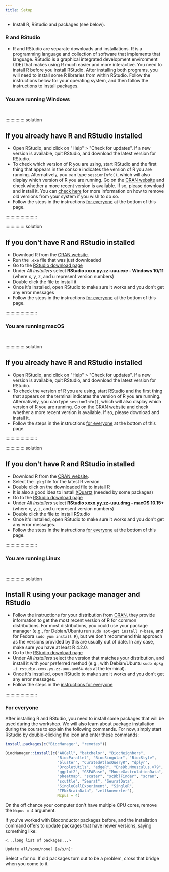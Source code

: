 ```yaml
---
title: Setup
---
```


- Install R, RStudio and packages (see below).

### R and RStudio

- R and RStudio are separate downloads and installations. R is a programming language and collection of software that implements that language. RStudio is a graphical integrated development environment
(IDE) that makes using R much easier and more interactive. You need to install R
before you install RStudio. After installing both programs, you will need to
install some R libraries from within RStudio. Follow the instructions below for
your operating system, and then follow the instructions to install packages.

### You are running Windows

<br>

:::::::::::::::  solution

## If you already have R and RStudio installed

- Open RStudio, and click on "Help" > "Check for updates". If a new version is
  available, quit RStudio, and download the latest version for RStudio.
- To check which version of R you are using, start RStudio and the first thing
  that appears in the console indicates the version of R you are
  running. Alternatively, you can type `sessionInfo()`, which will also display
  which version of R you are running. Go on
  the [CRAN website](https://cran.r-project.org/bin/windows/base/) and check
  whether a more recent version is available. If so, please download and install
  it. You can [check here](https://cran.r-project.org/bin/windows/base/rw-FAQ.html#How-do-I-UNinstall-R_003f) for
  more information on how to remove old versions from your system if you wish to do so.
- Follow the steps in the instructions [for everyone](#for-everyone) at the
  bottom of this page.


:::::::::::::::::::::::::

:::::::::::::::  solution

## If you don't have R and RStudio installed

- Download R from
  the [CRAN website](https://cran.r-project.org/bin/windows/base/release.htm).
- Run the `.exe` file that was just downloaded
- Go to the [RStudio download page](https://www.rstudio.com/products/rstudio/download/#download)
- Under *All Installers* select **RStudio xxxx.yy.zz-uuu.exe - Windows 10/11** (where x, y, z, and u represent version numbers)
- Double click the file to install it
- Once it's installed, open RStudio to make sure it works and you don't get any
  error messages
- Follow the steps in the instructions [for everyone](#for-everyone) at the
  bottom of this page.

:::::::::::::::::::::::::

### You are running macOS

<br>

:::::::::::::::  solution

## If you already have R and RStudio installed

- Open RStudio, and click on "Help" > "Check for updates". If a new version is
  available, quit RStudio, and download the latest version for RStudio.
- To check the version of R you are using, start RStudio and the first thing
  that appears on the terminal indicates the version of R you are running. Alternatively, you can type `sessionInfo()`, which will
  also display which version of R you are running. Go on
  the [CRAN website](https://cran.r-project.org/bin/macosx/) and check
  whether a more recent version is available. If so, please download and install
  it.
- Follow the steps in the instructions [for everyone](#for-everyone) at the
  bottom of this page.


:::::::::::::::::::::::::

:::::::::::::::  solution

## If you don't have R and RStudio installed

- Download R from
  the [CRAN website](https://cran.r-project.org/bin/macosx/).
- Select the `.pkg` file for the latest R version
- Double click on the downloaded file to install R
- It is also a good idea to install [XQuartz](https://www.xquartz.org/) (needed
  by some packages)
- Go to the [RStudio download page](https://www.rstudio.com/products/rstudio/download/#download)
- Under *All Installers* select **RStudio xxxx.yy.zz-uuu.dmg - macOS 10.15+** (where x, y, z, and u represent version numbers)
- Double click the file to install RStudio
- Once it's installed, open RStudio to make sure it works and you don't get any
  error messages.
- Follow the steps in the instructions [for everyone](#for-everyone) at the
  bottom of this page.


:::::::::::::::::::::::::

### You are running Linux

<br>

:::::::::::::::  solution

## Install R using your package manager and RStudio

- Follow the instructions for your distribution
  from [CRAN](https://cloud.r-project.org/bin/linux), they provide information
  to get the most recent version of R for common distributions. For most
  distributions, you could use your package manager (e.g., for Debian/Ubuntu run
  `sudo apt-get install r-base`, and for Fedora `sudo yum install R`), but we
  don't recommend this approach as the versions provided by this are
  usually out of date. In any case, make sure you have at least R 4.2.0.
- Go to the [RStudio download
  page](https://www.rstudio.com/products/rstudio/download/#download)
- Under *All Installers* select the version that matches your distribution, and
  install it with your preferred method (e.g., with Debian/Ubuntu `sudo dpkg -i rstudio-xxxx.yy.zz-uuu-amd64.deb` at the terminal).
- Once it's installed, open RStudio to make sure it works and you don't get any
  error messages.
- Follow the steps in the [instructions for everyone](#for-everyone)


:::::::::::::::::::::::::

### For everyone

After installing R and RStudio, you need to install some packages that will be
used during the workshop. We will also learn about package installation during
the course to explain the following commands. For now, simply start RStudio by
double-clicking the icon and enter these commands:

```r
install.packages(c("BiocManager", "remotes"))

BiocManager::install(c("AUCell", "batchelor", "BiocNeighbors", 
                       "BiocParallel", "BiocSingular", "BiocStyle", 
                       "bluster", "CuratedAtlasQueryR", "dplyr", 
                       "DropletUtils", "edgeR", "EnsDb.Mmusculus.v79", 
                       "ggplot2", "GSEABase", "MouseGastrulationData",
                       "pheatmap", "scater", "scDblFinder", "scran", 
                       "scuttle", "Seurat", "SeuratData", 
                       "SingleCellExperiment", "SingleR",
                       "TENxBrainData", "zellkonverter"),
                       Ncpus = 4)
```

<!--- 
grep -Ph "library\(" episodes/*.Rmd | sort | uniq 

^these are all libraries used in the episodes
-->

On the off chance your computer don't have multiple CPU cores, remove the `Ncpus
= 4` argument.

If you've worked with Bioconductor packages before, and the installation command
offers to update packages that have newer versions, saying something like:

```
<...long list of packages...>

Update all/some/none? [a/s/n]:
```

Select `n` for no. If old packages turn out to be a problem, cross that bridge
when you come to it.



